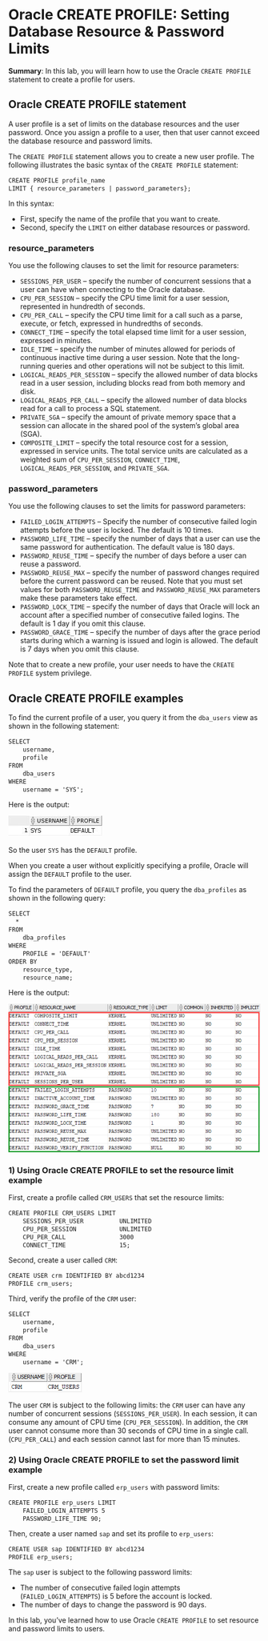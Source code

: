 # Oracle CREATE PROFILE: Setting Database Resource & Password Limits
**Summary**: In this lab, you will learn how to use the Oracle `CREATE PROFILE` statement to create a profile for users.

Oracle CREATE PROFILE statement
-----------------------------------------------

A user profile is a set of limits on the database resources and the user password. Once you assign a profile to a user, then that user cannot exceed the database resource and password limits.

The `CREATE PROFILE` statement allows you to create a new user profile. The following illustrates the basic syntax of the `CREATE PROFILE` statement:

```
CREATE PROFILE profile_name
LIMIT { resource_parameters | password_parameters};
```


In this syntax:

*   First, specify the name of the profile that you want to create.
*   Second, specify the `LIMIT` on either database resources or password.

### resource\_parameters

You use the following clauses to set the limit for resource parameters:

*   `SESSIONS_PER_USER` – specify the number of concurrent sessions that a user can have when connecting to the Oracle database.
*   `CPU_PER_SESSION` – specify the CPU time limit for a user session, represented in hundredth of seconds.
*   `CPU_PER_CALL` – specify the CPU time limit for a call such as a parse, execute, or fetch, expressed in hundredths of seconds.
*   `CONNECT_TIME` – specify the total elapsed time limit for a user session, expressed in minutes.
*   `IDLE_TIME` – specify the number of minutes allowed for periods of continuous inactive time during a user session. Note that the long-running queries and other operations will not be subject to this limit.
*   `LOGICAL_READS_PER_SESSION` – specify the allowed number of data blocks read in a user session, including blocks read from both memory and disk.
*   `LOGICAL_READS_PER_CALL` – specify the allowed number of data blocks read for a call to process a SQL statement.
*   `PRIVATE_SGA` – specify the amount of private memory space that a session can allocate in the shared pool of the system’s global area (SGA).
*   `COMPOSITE_LIMIT` – specify the total resource cost for a session, expressed in service units. The total service units are calculated as a weighted sum of `CPU_PER_SESSION`, `CONNECT_TIME`, `LOGICAL_READS_PER_SESSION`, and `PRIVATE_SGA`.

### password\_parameters

You use the following clauses to set the limits for password parameters:

*   `FAILED_LOGIN_ATTEMPTS` – Specify the number of consecutive failed login attempts before the user is locked. The default is 10 times.
*   `PASSWORD_LIFE_TIME` – specify the number of days that a user can use the same password for authentication. The default value is 180 days.
*   `PASSWORD_REUSE_TIME` – specify the number of days before a user can reuse a password.
*   `PASSWORD_REUSE_MAX` – specify the number of password changes required before the current password can be reused. Note that you must set values for both `PASSWORD_REUSE_TIME` and `PASSWORD_REUSE_MAX` parameters make these parameters take effect.
*   `PASSWORD_LOCK_TIME` – specify the number of days that Oracle will lock an account after a specified number of consecutive failed logins. The default is 1 day if you omit this clause.
*   `PASSWORD_GRACE_TIME` – specify the number of days after the grace period starts during which a warning is issued and login is allowed. The default is 7 days when you omit this clause.

Note that to create a new profile, your user needs to have the `CREATE PROFILE` system privilege.

Oracle CREATE PROFILE examples
------------------------------

To find the current profile of a user, you query it from the `dba_users` view as shown in the following statement:

```
SELECT 
    username, 
    profile
FROM 
    dba_users
WHERE 
    username = 'SYS';
```


Here is the output:

![Oracle CREATE PROFILE - get profile of a user](./images/Oracle-CREATE-PROFILE-get-profile-of-a-user.png)

So the user `SYS` has the `DEFAULT` profile.

When you create a user without explicitly specifying a profile, Oracle will assign the `DEFAULT` profile to the user.

To find the parameters of `DEFAULT` profile, you query the `dba_profiles` as shown in the following query:

```
SELECT 
  * 
FROM 
    dba_profiles
WHERE 
    PROFILE = 'DEFAULT'
ORDER BY 
    resource_type, 
    resource_name;

```


Here is the output:

![Oracle CREATE PROFILE - profile parameters](./images/Oracle-CREATE-PROFILE-profile-parameters.png)

### 1) Using Oracle CREATE PROFILE to set the resource limit example

First, create a profile called `CRM_USERS` that set the resource limits:

```
CREATE PROFILE CRM_USERS LIMIT 
    SESSIONS_PER_USER          UNLIMITED
    CPU_PER_SESSION            UNLIMITED 
    CPU_PER_CALL               3000 
    CONNECT_TIME               15;

```


Second, create a user called `CRM`:

```
CREATE USER crm IDENTIFIED BY abcd1234
PROFILE crm_users;
```


Third, verify the profile of the `CRM` user:

```
SELECT 
    username, 
    profile
FROM 
    dba_users
WHERE 
    username = 'CRM';
```


![Oracle CREATE PROFILE - profile of crm user](./images/Oracle-CREATE-PROFILE-profile-of-crm-user.png)

The user `CRM` is subject to the following limits: the `CRM` user can have any number of concurrent sessions (`SESSIONS_PER_USER`). In each session, it can consume any amount of CPU time (`CPU_PER_SESSION`). In addition, the `CRM` user cannot consume more than 30 seconds of CPU time in a single call. (`CPU_PER_CALL`) and each session cannot last for more than 15 minutes.

### 2) Using Oracle CREATE PROFILE to set the password limit example

First, create a new profile called `erp_users` with password limits:

```
CREATE PROFILE erp_users LIMIT
    FAILED_LOGIN_ATTEMPTS 5
    PASSWORD_LIFE_TIME 90;

```


Then, create a user named `sap` and set its profile to `erp_users`:

```
CREATE USER sap IDENTIFIED BY abcd1234
PROFILE erp_users;
```


The `sap` user is subject to the following password limits:

*   The number of consecutive failed login attempts (`FAILED_LOGIN_ATTEMPTS`) is 5 before the account is locked.
*   The number of days to change the password is 90 days.

In this lab, you’ve learned how to use Oracle `CREATE PROFILE` to set resource and password limits to users.
